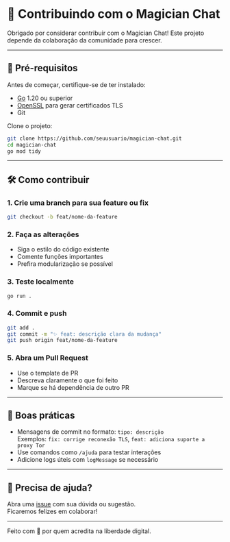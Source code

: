 # 🤝 Contribuindo com o Magician Chat

Obrigado por considerar contribuir com o Magician Chat! Este projeto depende da colaboração da comunidade para crescer.

---

## 🧰 Pré-requisitos

Antes de começar, certifique-se de ter instalado:

- [Go](https://golang.org/dl/) 1.20 ou superior
- [OpenSSL](https://www.openssl.org/) para gerar certificados TLS
- Git

Clone o projeto:

```bash
git clone https://github.com/seuusuario/magician-chat.git
cd magician-chat
go mod tidy
```

---

## 🛠️ Como contribuir

### 1. Crie uma branch para sua feature ou fix

```bash
git checkout -b feat/nome-da-feature
```

### 2. Faça as alterações

- Siga o estilo do código existente
- Comente funções importantes
- Prefira modularização se possível

### 3. Teste localmente

```bash
go run .
```

### 4. Commit e push

```bash
git add .
git commit -m "✨ feat: descrição clara da mudança"
git push origin feat/nome-da-feature
```

### 5. Abra um Pull Request

- Use o template de PR
- Descreva claramente o que foi feito
- Marque se há dependência de outro PR

---

## 🧪 Boas práticas

- Mensagens de commit no formato: `tipo: descrição`  
  Exemplos: `fix: corrige reconexão TLS`, `feat: adiciona suporte a proxy Tor`
- Use comandos como `/ajuda` para testar interações
- Adicione logs úteis com `logMessage` se necessário

---

## 💬 Precisa de ajuda?

Abra uma [issue](https://github.com/seuusuario/magician-chat/issues) com sua dúvida ou sugestão.  
Ficaremos felizes em colaborar!

---

Feito com 🖤 por quem acredita na liberdade digital.
